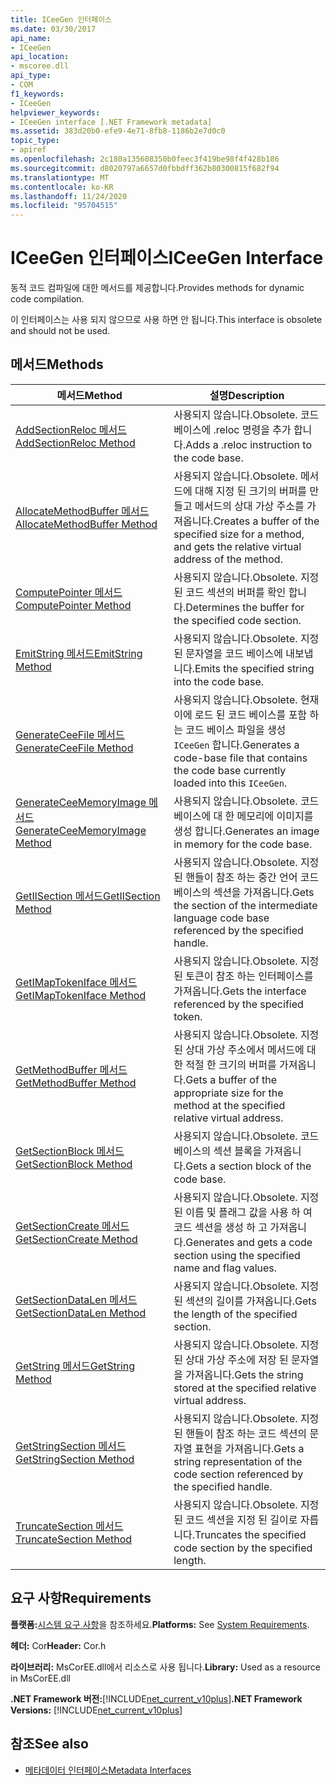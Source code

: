 ```yaml
---
title: ICeeGen 인터페이스
ms.date: 03/30/2017
api_name:
- ICeeGen
api_location:
- mscoree.dll
api_type:
- COM
f1_keywords:
- ICeeGen
helpviewer_keywords:
- ICeeGen interface [.NET Framework metadata]
ms.assetid: 383d20b0-efe9-4e71-8fb8-1186b2e7d0c0
topic_type:
- apiref
ms.openlocfilehash: 2c180a135608350b0feec3f419be98f4f428b186
ms.sourcegitcommit: d8020797a6657d0fbbdff362b80300815f682f94
ms.translationtype: MT
ms.contentlocale: ko-KR
ms.lasthandoff: 11/24/2020
ms.locfileid: "95704515"
---
```

# <a name="iceegen-interface"></a><span data-ttu-id="b6940-102">ICeeGen 인터페이스</span><span class="sxs-lookup"><span data-stu-id="b6940-102">ICeeGen Interface</span></span>

<span data-ttu-id="b6940-103">동적 코드 컴파일에 대한 메서드를 제공합니다.</span><span class="sxs-lookup"><span data-stu-id="b6940-103">Provides methods for dynamic code compilation.</span></span>  
  
 <span data-ttu-id="b6940-104">이 인터페이스는 사용 되지 않으므로 사용 하면 안 됩니다.</span><span class="sxs-lookup"><span data-stu-id="b6940-104">This interface is obsolete and should not be used.</span></span>  
  
## <a name="methods"></a><span data-ttu-id="b6940-105">메서드</span><span class="sxs-lookup"><span data-stu-id="b6940-105">Methods</span></span>  
  
|<span data-ttu-id="b6940-106">메서드</span><span class="sxs-lookup"><span data-stu-id="b6940-106">Method</span></span>|<span data-ttu-id="b6940-107">설명</span><span class="sxs-lookup"><span data-stu-id="b6940-107">Description</span></span>|  
|------------|-----------------|  
|[<span data-ttu-id="b6940-108">AddSectionReloc 메서드</span><span class="sxs-lookup"><span data-stu-id="b6940-108">AddSectionReloc Method</span></span>](iceegen-addsectionreloc-method.md)|<span data-ttu-id="b6940-109">사용되지 않습니다.</span><span class="sxs-lookup"><span data-stu-id="b6940-109">Obsolete.</span></span> <span data-ttu-id="b6940-110">코드 베이스에 .reloc 명령을 추가 합니다.</span><span class="sxs-lookup"><span data-stu-id="b6940-110">Adds a .reloc instruction to the code base.</span></span>|  
|[<span data-ttu-id="b6940-111">AllocateMethodBuffer 메서드</span><span class="sxs-lookup"><span data-stu-id="b6940-111">AllocateMethodBuffer Method</span></span>](iceegen-allocatemethodbuffer-method.md)|<span data-ttu-id="b6940-112">사용되지 않습니다.</span><span class="sxs-lookup"><span data-stu-id="b6940-112">Obsolete.</span></span> <span data-ttu-id="b6940-113">메서드에 대해 지정 된 크기의 버퍼를 만들고 메서드의 상대 가상 주소를 가져옵니다.</span><span class="sxs-lookup"><span data-stu-id="b6940-113">Creates a buffer of the specified size for a method, and gets the relative virtual address of the method.</span></span>|  
|[<span data-ttu-id="b6940-114">ComputePointer 메서드</span><span class="sxs-lookup"><span data-stu-id="b6940-114">ComputePointer Method</span></span>](iceegen-computepointer-method.md)|<span data-ttu-id="b6940-115">사용되지 않습니다.</span><span class="sxs-lookup"><span data-stu-id="b6940-115">Obsolete.</span></span> <span data-ttu-id="b6940-116">지정 된 코드 섹션의 버퍼를 확인 합니다.</span><span class="sxs-lookup"><span data-stu-id="b6940-116">Determines the buffer for the specified code section.</span></span>|  
|[<span data-ttu-id="b6940-117">EmitString 메서드</span><span class="sxs-lookup"><span data-stu-id="b6940-117">EmitString Method</span></span>](iceegen-emitstring-method.md)|<span data-ttu-id="b6940-118">사용되지 않습니다.</span><span class="sxs-lookup"><span data-stu-id="b6940-118">Obsolete.</span></span> <span data-ttu-id="b6940-119">지정 된 문자열을 코드 베이스에 내보냅니다.</span><span class="sxs-lookup"><span data-stu-id="b6940-119">Emits the specified string into the code base.</span></span>|  
|[<span data-ttu-id="b6940-120">GenerateCeeFile 메서드</span><span class="sxs-lookup"><span data-stu-id="b6940-120">GenerateCeeFile Method</span></span>](iceegen-generateceefile-method.md)|<span data-ttu-id="b6940-121">사용되지 않습니다.</span><span class="sxs-lookup"><span data-stu-id="b6940-121">Obsolete.</span></span> <span data-ttu-id="b6940-122">현재이에 로드 된 코드 베이스를 포함 하는 코드 베이스 파일을 생성 `ICeeGen` 합니다.</span><span class="sxs-lookup"><span data-stu-id="b6940-122">Generates a code-base file that contains the code base currently loaded into this `ICeeGen`.</span></span>|  
|[<span data-ttu-id="b6940-123">GenerateCeeMemoryImage 메서드</span><span class="sxs-lookup"><span data-stu-id="b6940-123">GenerateCeeMemoryImage Method</span></span>](iceegen-generateceememoryimage-method.md)|<span data-ttu-id="b6940-124">사용되지 않습니다.</span><span class="sxs-lookup"><span data-stu-id="b6940-124">Obsolete.</span></span> <span data-ttu-id="b6940-125">코드 베이스에 대 한 메모리에 이미지를 생성 합니다.</span><span class="sxs-lookup"><span data-stu-id="b6940-125">Generates an image in memory for the code base.</span></span>|  
|[<span data-ttu-id="b6940-126">GetIlSection 메서드</span><span class="sxs-lookup"><span data-stu-id="b6940-126">GetIlSection Method</span></span>](iceegen-getilsection-method.md)|<span data-ttu-id="b6940-127">사용되지 않습니다.</span><span class="sxs-lookup"><span data-stu-id="b6940-127">Obsolete.</span></span> <span data-ttu-id="b6940-128">지정 된 핸들이 참조 하는 중간 언어 코드 베이스의 섹션을 가져옵니다.</span><span class="sxs-lookup"><span data-stu-id="b6940-128">Gets the section of the intermediate language code base referenced by the specified handle.</span></span>|  
|[<span data-ttu-id="b6940-129">GetIMapTokenIface 메서드</span><span class="sxs-lookup"><span data-stu-id="b6940-129">GetIMapTokenIface Method</span></span>](iceegen-getimaptokeniface-method.md)|<span data-ttu-id="b6940-130">사용되지 않습니다.</span><span class="sxs-lookup"><span data-stu-id="b6940-130">Obsolete.</span></span> <span data-ttu-id="b6940-131">지정 된 토큰이 참조 하는 인터페이스를 가져옵니다.</span><span class="sxs-lookup"><span data-stu-id="b6940-131">Gets the interface referenced by the specified token.</span></span>|  
|[<span data-ttu-id="b6940-132">GetMethodBuffer 메서드</span><span class="sxs-lookup"><span data-stu-id="b6940-132">GetMethodBuffer Method</span></span>](iceegen-getmethodbuffer-method.md)|<span data-ttu-id="b6940-133">사용되지 않습니다.</span><span class="sxs-lookup"><span data-stu-id="b6940-133">Obsolete.</span></span> <span data-ttu-id="b6940-134">지정 된 상대 가상 주소에서 메서드에 대 한 적절 한 크기의 버퍼를 가져옵니다.</span><span class="sxs-lookup"><span data-stu-id="b6940-134">Gets a buffer of the appropriate size for the method at the specified relative virtual address.</span></span>|  
|[<span data-ttu-id="b6940-135">GetSectionBlock 메서드</span><span class="sxs-lookup"><span data-stu-id="b6940-135">GetSectionBlock Method</span></span>](iceegen-getsectionblock-method.md)|<span data-ttu-id="b6940-136">사용되지 않습니다.</span><span class="sxs-lookup"><span data-stu-id="b6940-136">Obsolete.</span></span> <span data-ttu-id="b6940-137">코드 베이스의 섹션 블록을 가져옵니다.</span><span class="sxs-lookup"><span data-stu-id="b6940-137">Gets a section block of the code base.</span></span>|  
|[<span data-ttu-id="b6940-138">GetSectionCreate 메서드</span><span class="sxs-lookup"><span data-stu-id="b6940-138">GetSectionCreate Method</span></span>](iceegen-getsectioncreate-method.md)|<span data-ttu-id="b6940-139">사용되지 않습니다.</span><span class="sxs-lookup"><span data-stu-id="b6940-139">Obsolete.</span></span> <span data-ttu-id="b6940-140">지정 된 이름 및 플래그 값을 사용 하 여 코드 섹션을 생성 하 고 가져옵니다.</span><span class="sxs-lookup"><span data-stu-id="b6940-140">Generates and gets a code section using the specified name and flag values.</span></span>|  
|[<span data-ttu-id="b6940-141">GetSectionDataLen 메서드</span><span class="sxs-lookup"><span data-stu-id="b6940-141">GetSectionDataLen Method</span></span>](iceegen-getsectiondatalen-method.md)|<span data-ttu-id="b6940-142">사용되지 않습니다.</span><span class="sxs-lookup"><span data-stu-id="b6940-142">Obsolete.</span></span> <span data-ttu-id="b6940-143">지정 된 섹션의 길이를 가져옵니다.</span><span class="sxs-lookup"><span data-stu-id="b6940-143">Gets the length of the specified section.</span></span>|  
|[<span data-ttu-id="b6940-144">GetString 메서드</span><span class="sxs-lookup"><span data-stu-id="b6940-144">GetString Method</span></span>](iceegen-getstring-method.md)|<span data-ttu-id="b6940-145">사용되지 않습니다.</span><span class="sxs-lookup"><span data-stu-id="b6940-145">Obsolete.</span></span> <span data-ttu-id="b6940-146">지정 된 상대 가상 주소에 저장 된 문자열을 가져옵니다.</span><span class="sxs-lookup"><span data-stu-id="b6940-146">Gets the string stored at the specified relative virtual address.</span></span>|  
|[<span data-ttu-id="b6940-147">GetStringSection 메서드</span><span class="sxs-lookup"><span data-stu-id="b6940-147">GetStringSection Method</span></span>](iceegen-getstringsection-method.md)|<span data-ttu-id="b6940-148">사용되지 않습니다.</span><span class="sxs-lookup"><span data-stu-id="b6940-148">Obsolete.</span></span> <span data-ttu-id="b6940-149">지정 된 핸들이 참조 하는 코드 섹션의 문자열 표현을 가져옵니다.</span><span class="sxs-lookup"><span data-stu-id="b6940-149">Gets a string representation of the code section referenced by the specified handle.</span></span>|  
|[<span data-ttu-id="b6940-150">TruncateSection 메서드</span><span class="sxs-lookup"><span data-stu-id="b6940-150">TruncateSection Method</span></span>](iceegen-truncatesection-method.md)|<span data-ttu-id="b6940-151">사용되지 않습니다.</span><span class="sxs-lookup"><span data-stu-id="b6940-151">Obsolete.</span></span> <span data-ttu-id="b6940-152">지정 된 코드 섹션을 지정 된 길이로 자릅니다.</span><span class="sxs-lookup"><span data-stu-id="b6940-152">Truncates the specified code section by the specified length.</span></span>|  
  
## <a name="requirements"></a><span data-ttu-id="b6940-153">요구 사항</span><span class="sxs-lookup"><span data-stu-id="b6940-153">Requirements</span></span>  

 <span data-ttu-id="b6940-154">**플랫폼:**[시스템 요구 사항](../../get-started/system-requirements.md)을 참조하세요.</span><span class="sxs-lookup"><span data-stu-id="b6940-154">**Platforms:** See [System Requirements](../../get-started/system-requirements.md).</span></span>  
  
 <span data-ttu-id="b6940-155">**헤더:** Cor</span><span class="sxs-lookup"><span data-stu-id="b6940-155">**Header:** Cor.h</span></span>  
  
 <span data-ttu-id="b6940-156">**라이브러리:** MsCorEE.dll에서 리소스로 사용 됩니다.</span><span class="sxs-lookup"><span data-stu-id="b6940-156">**Library:** Used as a resource in MsCorEE.dll</span></span>  
  
 <span data-ttu-id="b6940-157">**.NET Framework 버전:**[!INCLUDE[net_current_v10plus](../../../../includes/net-current-v10plus-md.md)]</span><span class="sxs-lookup"><span data-stu-id="b6940-157">**.NET Framework Versions:** [!INCLUDE[net_current_v10plus](../../../../includes/net-current-v10plus-md.md)]</span></span>  
  
## <a name="see-also"></a><span data-ttu-id="b6940-158">참조</span><span class="sxs-lookup"><span data-stu-id="b6940-158">See also</span></span>

- [<span data-ttu-id="b6940-159">메타데이터 인터페이스</span><span class="sxs-lookup"><span data-stu-id="b6940-159">Metadata Interfaces</span></span>](metadata-interfaces.md)
